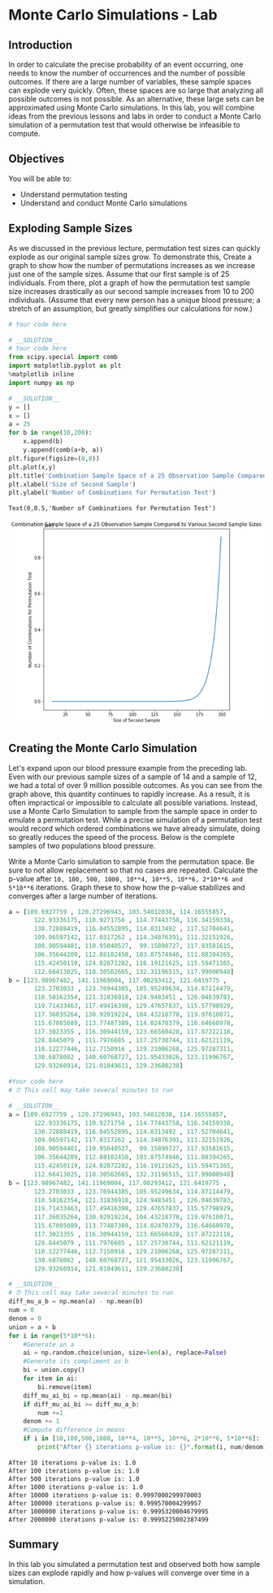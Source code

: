 
# Monte Carlo Simulations - Lab

## Introduction

In order to calculate the precise probability of an event occurring, one needs to know the number of occurrences and the number of possible outcomes. If there are a large number of variables, these sample spaces can explode very quickly. Often, these spaces are so large that analyzing all possible outcomes is not  possible. As an alternative, these large sets can be approximated using Monte Carlo simulations. In this lab, you will combine ideas from the previous lessons and labs in order to conduct a Monte Carlo simulation of a permutation test that would otherwise be infeasible to compute.


## Objectives 

You will be able to:
* Understand permutation testing
* Understand and conduct Monte Carlo simulations

## Exploding Sample Sizes

As we discussed in the previous lecture, permutation test sizes can quickly explode as our original sample sizes grow. To demonstrate this, Create a graph to show how the number of permutations increases as we increase just one of the sample sizes. Assume that our first sample is of 25 individuals. From there, plot a graph of how the permutation test sample size increases drastically as our second sample increases from 10 to 200 individuals. (Assume that every new person has a unique blood pressure; a stretch of an assumption, but greatly simplifies our calculations for now.)


```python
# Your code here
```


```python
# __SOLUTION__ 
# Your code here
from scipy.special import comb
import matplotlib.pyplot as plt
%matplotlib inline
import numpy as np
```


```python
# __SOLUTION__ 
y = []
x = []
a = 25
for b in range(10,200):
    x.append(b)
    y.append(comb(a+b, a))
plt.figure(figsize=(8,8))
plt.plot(x,y)
plt.title('Combination Sample Space of a 25 Observation Sample Compared to Various Second Sample Sizes')
plt.xlabel('Size of Second Sample')
plt.ylabel('Number of Combinations for Permutation Test')
```




    Text(0,0.5,'Number of Combinations for Permutation Test')




![png](index_files/index_4_1.png)


## Creating the Monte Carlo Simulation

Let's expand upon our blood pressure example from the preceding lab. Even with our previous sample sizes of a sample of 14 and a sample of 12, we had a total of over 9 million possible outcomes. As you can see from the graph above, this quantity continues to rapidly increase. As a result, it is often impractical or impossible to calculate all possible variations. Instead, use a Monte Carlo Simulation to sample from the sample space in order to emulate a permutation test. While a precise simulation of a permutation test would record which ordered combinations we have already simulate, doing so greatly reduces the speed of the process. Below is the complete samples of two populations blood pressure.  
  
Write a Monte Carlo simulation to sample from the permutation space. Be sure to not allow replacement so that no cases are repeated. Calculate the p-value after `10, 100, 500, 1000, 10**4, 10**5, 10**6, 2*10**6 and 5*10**6` iterations. Graph these to show how the p-value stabilizes and converges after a large number of iterations.
 


```python
a = [109.6927759 , 120.27296943, 103.54012038, 114.16555857,
       122.93336175, 110.9271756 , 114.77443758, 116.34159338,
       130.72888419, 116.04552895, 114.8313492 , 117.52704641,
       109.06597142, 117.0317262 , 114.34876391, 111.32151926,
       108.90594481, 110.95040527,  99.15890727, 117.93581615,
       106.35644209, 112.88102458, 103.87574946, 111.88394265,
       115.42450119, 124.02872282, 116.19121625, 115.59471365,
       112.66413025, 118.30562665, 132.31196515, 117.99000948]
b = [123.98967482, 141.11969004, 117.00293412, 121.6419775 ,
       123.2703033 , 123.76944385, 105.95249634, 114.87114479,
       110.50162354, 121.31836918, 124.9483451 , 126.04639783,
       119.71433463, 117.49416398, 129.47657837, 115.57798929,
       117.36035264, 130.92919224, 104.43218778, 119.97610071,
       115.67085089, 113.77487389, 114.02470379, 116.64660978,
       117.3023355 , 116.30944159, 123.66560428, 117.87222118,
       128.8445079 , 111.7976685 , 117.25730744, 111.62121119,
       110.12277446, 112.7150916 , 129.21006268, 125.97287311,
       130.6878082 , 140.60768727, 121.95433026, 123.11996767,
       129.93260914, 121.01049611, 129.23680238]
```


```python
#Your code here
# ⏰ This cell may take several minutes to run
```


```python
# __SOLUTION__ 
a = [109.6927759 , 120.27296943, 103.54012038, 114.16555857,
       122.93336175, 110.9271756 , 114.77443758, 116.34159338,
       130.72888419, 116.04552895, 114.8313492 , 117.52704641,
       109.06597142, 117.0317262 , 114.34876391, 111.32151926,
       108.90594481, 110.95040527,  99.15890727, 117.93581615,
       106.35644209, 112.88102458, 103.87574946, 111.88394265,
       115.42450119, 124.02872282, 116.19121625, 115.59471365,
       112.66413025, 118.30562665, 132.31196515, 117.99000948]
b = [123.98967482, 141.11969004, 117.00293412, 121.6419775 ,
       123.2703033 , 123.76944385, 105.95249634, 114.87114479,
       110.50162354, 121.31836918, 124.9483451 , 126.04639783,
       119.71433463, 117.49416398, 129.47657837, 115.57798929,
       117.36035264, 130.92919224, 104.43218778, 119.97610071,
       115.67085089, 113.77487389, 114.02470379, 116.64660978,
       117.3023355 , 116.30944159, 123.66560428, 117.87222118,
       128.8445079 , 111.7976685 , 117.25730744, 111.62121119,
       110.12277446, 112.7150916 , 129.21006268, 125.97287311,
       130.6878082 , 140.60768727, 121.95433026, 123.11996767,
       129.93260914, 121.01049611, 129.23680238]
```


```python
# __SOLUTION__ 
# ⏰ This cell may take several minutes to run
diff_mu_a_b = np.mean(a) - np.mean(b)
num = 0
denom = 0
union = a + b
for i in range(5*10**6):
    #Generate an a
    ai = np.random.choice(union, size=len(a), replace=False)
    #Generate its compliment as b
    bi = union.copy()
    for item in ai:
        bi.remove(item)
    diff_mu_ai_bi = np.mean(ai) - np.mean(bi)
    if diff_mu_ai_bi >= diff_mu_a_b:
        num +=1
    denom += 1
    #Compute difference in means
    if i in [10,100,500,1000, 10**4, 10**5, 10**6, 2*10**6, 5*10**6]:
        print("After {} iterations p-value is: {}".format(i, num/denom))
```

    After 10 iterations p-value is: 1.0
    After 100 iterations p-value is: 1.0
    After 500 iterations p-value is: 1.0
    After 1000 iterations p-value is: 1.0
    After 10000 iterations p-value is: 0.9997000299970003
    After 100000 iterations p-value is: 0.999570004299957
    After 1000000 iterations p-value is: 0.9995320004679995
    After 2000000 iterations p-value is: 0.9995225002387499


## Summary

In this lab you simulated a permutation test and observed both how sample sizes can explode rapidly and how p-values will converge over time in a simulation.
